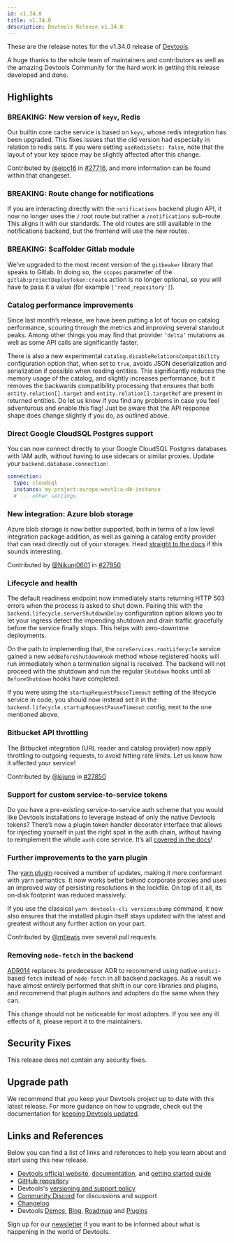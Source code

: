 ```yaml
---
id: v1.34.0
title: v1.34.0
description: Devtools Release v1.34.0
---
```


These are the release notes for the v1.34.0 release of [Devtools](https://devtools.khulnasoft.com/).

A huge thanks to the whole team of maintainers and contributors as well as the amazing Devtools Community for the hard work in getting this release developed and done.

## Highlights

### **BREAKING**: New version of `keyv`, Redis

Our builtin core cache service is based on `keyv`, whose redis integration has been upgraded. This fixes issues that the old version had especially in relation to redis sets. If you were setting `useRedisSets: false`, note that the layout of your key space may be slightly affected after this change.

Contributed by [@eipc16](https://github.com/eipc16) in [#27716](https://github.com/khulnasoft/devtools/pull/27716), and more information can be found within that changeset.

### **BREAKING**: Route change for notifications

If you are interacting directly with the `notifications` backend plugin API, it now no longer uses the `/` root route but rather a `/notifications` sub-route. This aligns it with our standards. The old routes are still available in the notifications backend, but the frontend will use the new routes.

### **BREAKING**: Scaffolder Gitlab module

We’ve upgraded to the most recent version of the `gitbeaker` library that speaks to Gitlab. In doing so, the `scopes` parameter of the `gitlab:projectDeployToken:create` action is no longer optional, so you will have to pass it a value (for example `['read_repository']`).

### Catalog performance improvements

Since last month’s release, we have been putting a lot of focus on catalog performance, scouring through the metrics and improving several standout peaks. Among other things you may find that provider `’delta’` mutations as well as some API calls are significantly faster.

There is also a new experimental `catalog.disableRelationsCompatibility` configuration option that, when set to `true`, avoids JSON deserialization and serialization if possible when reading entities. This significantly reduces the memory usage of the catalog, and slightly increases performance, but it removes the backwards compatibility processing that ensures that both `entity.relation[].target` and `entity.relation[].targetRef` are present in returned entities. Do let us know if you find any problems in case you feel adventurous and enable this flag! Just be aware that the API response shape does change slightly if you do, as outlined above.

### Direct Google CloudSQL Postgres support

You can now connect directly to your Google CloudSQL Postgres databases with IAM auth, without having to use sidecars or similar proxies. Update your `backend.database.connection`:

```yaml
connection:
  type: cloudsql
  instance: my-project:europe-west1:a-db-instance
  # ... other settings
```

### New integration: Azure blob storage

Azure blob storage is now better supported, both in terms of a low level integration package addition, as well as gaining a catalog entity provider that can read directly out of your storages. Head [straight to the docs](https://devtools.khulnasoft.com/docs/integrations/azure/discovery) if this sounds interesting.

Contributed by [@Nikunj0601](https://github.com/Nikunj0601) in [#27850](https://github.com/khulnasoft/devtools/pull/27850)

### Lifecycle and health

The default readiness endpoint now immediately starts returning HTTP 503 errors when the process is asked to shut down. Pairing this with the `backend.lifecycle.serverShutdownDelay` configuration option allows you to let your ingress detect the impending shutdown and drain traffic gracefully before the service finally stops. This helps with zero-downtime deployments.

On the path to implementing that, the `coreServices.rootLifecycle` service gained a new `addBeforeShutdownHook` method whose registered hooks will run immediately when a termination signal is received. The backend will not proceed with the shutdown and run the regular `Shutdown` hooks until all `BeforeShutdown` hooks have completed.

If you were using the `startupRequestPauseTimeout` setting of the lifecycle service in code, you should now instead set it in the `backend.lifecycle.startupRequestPauseTimeout` config, next to the one mentioned above.

### Bitbucket API throttling

The Bitbucket integration (URL reader and catalog provider) now apply throttling to outgoing requests, to avoid hitting rate limits. Let us know how it affected your service!

Contributed by [@kjjuno](https://github.com/kjjuno) in [#27850](https://github.com/khulnasoft/devtools/pull/27850)

### Support for custom service-to-service tokens

Do you have a pre-existing service-to-service auth scheme that you would like Devtools installations to leverage instead of only the native Devtools tokens? There’s now a plugin token handler decorator interface that allows for injecting yourself in just the right spot in the auth chain, without having to reimplement the whole `auth` core service. It’s all [covered in the docs](https://devtools.khulnasoft.com/docs/next/auth/service-to-service-auth#adding-custom-or-logic-for-validation-and-issuing-of-tokens)!

### Further improvements to the yarn plugin

The [yarn plugin](https://devtools.khulnasoft.com/docs/getting-started/keeping-devtools-updated) received a number of updates, making it more conformant with yarn semantics. It now works better behind corporate proxies and uses an improved way of persisting resolutions in the lockfile. On top of it all, its on-disk footprint was reduced massively.

If you use the classical `yarn devtools-cli versions:bump` command, it now also ensures that the installed plugin itself stays updated with the latest and greatest without any further action on your part.

Contributed by [@mtlewis](https://github.com/mtlewis) over several pull requests.

### Removing `node-fetch` in the backend

[ADR014](https://devtools.khulnasoft.com/docs/next/architecture-decisions/adrs-adr014) replaces its predecessor ADR to recommend using native `undici`-based `fetch` instead of `node-fetch` in all backend packages. As a result we have almost entirely performed that shift in our core libraries and plugins, and recommend that plugin authors and adopters do the same when they can.

This change should not be noticeable for most adopters. If you see any ill effects of it, please report it to the maintainers.

## Security Fixes

This release does not contain any security fixes.

## Upgrade path

We recommend that you keep your Devtools project up to date with this latest release. For more guidance on how to upgrade, check out the documentation for [keeping Devtools updated](https://devtools.khulnasoft.com/docs/getting-started/keeping-devtools-updated).

## Links and References

Below you can find a list of links and references to help you learn about and start using this new release.

- [Devtools official website](https://devtools.khulnasoft.com/), [documentation](https://devtools.khulnasoft.com/docs/), and [getting started guide](https://devtools.khulnasoft.com/docs/getting-started/)
- [GitHub repository](https://github.com/khulnasoft/devtools)
- Devtools's [versioning and support policy](https://devtools.khulnasoft.com/docs/overview/versioning-policy)
- [Community Discord](https://discord.gg/devtools-687207715902193673) for discussions and support
- [Changelog](https://github.com/khulnasoft/devtools/tree/master/docs/releases/v1.34.0-changelog.md)
- Devtools [Demos](https://devtools.khulnasoft.com/demos), [Blog](https://devtools.khulnasoft.com/blog), [Roadmap](https://devtools.khulnasoft.com/docs/overview/roadmap) and [Plugins](https://devtools.khulnasoft.com/plugins)

Sign up for our [newsletter](https://info.devtools.spotify.com/newsletter_subscribe) if you want to be informed about what is happening in the world of Devtools.

